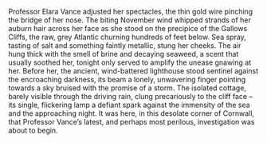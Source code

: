 Professor Elara Vance adjusted her spectacles, the thin gold wire pinching the bridge of her nose.  The biting November wind whipped strands of her auburn hair across her face as she stood on the precipice of the Gallows Cliffs, the raw, grey Atlantic churning hundreds of feet below.  Sea spray, tasting of salt and something faintly metallic, stung her cheeks.  The air hung thick with the smell of brine and decaying seaweed, a scent that usually soothed her, tonight only served to amplify the unease gnawing at her.  Before her, the ancient, wind-battered lighthouse stood sentinel against the encroaching darkness, its beam a lonely, unwavering finger pointing towards a sky bruised with the promise of a storm.  The isolated cottage, barely visible through the driving rain, clung precariously to the cliff face – its single, flickering lamp a defiant spark against the immensity of the sea and the approaching night.  It was here, in this desolate corner of Cornwall, that Professor Vance’s latest, and perhaps most perilous, investigation was about to begin.
